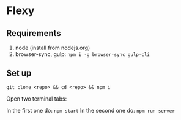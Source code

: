 # Flexy

## Requirements

1. node (install from nodejs.org)
2. browser-sync, gulp: `npm i -g browser-sync gulp-cli`

## Set up

`git clone <repo> && cd <repo> && npm i`

Open two terminal tabs:

In the first one do: `npm start`
In the second one do: `npm run server`
